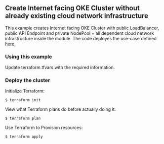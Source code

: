 ## Create Internet facing OKE Cluster without already existing cloud network infrastructure
This example creates Internet facing OKE Cluster with public LoadBalancer, public API Endpoint and private NodePool + all dependent cloud network infrastructure inside the module. The code deployes the use-case defined [here](https://docs.oracle.com/en-us/iaas/Content/ContEng/Concepts/contengnetworkconfigexample.htm#example-publick8sapi-privateworkers-publiclb).  

### Using this example
Update terraform.tfvars with the required information.

### Deploy the cluster  
Initialize Terraform:
```
$ terraform init
```
View what Terraform plans do before actually doing it:
```
$ terraform plan
```
Use Terraform to Provision resources:
```
$ terraform apply
```

